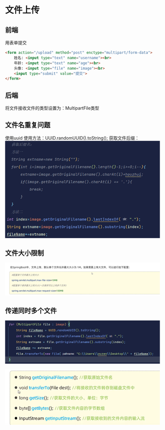 # 文件上传
## 前端
用表单提交
```html
<form action="/upload" method="post" enctype="multipart/form-data">
    姓名: <input type="text" name="username"><br>
    年龄: <input type="text" name="age"><br>
    头像: <input type="file" name="image"><br>
    <input type="submit" value="提交">
</form>
```
## 后端
将文件接收文件的类型设置为：MultipartFile类型
## 文件名重复问题
使用uuid
使用方法：UUID.randomUUID().toString();
获取文件后缀：
![img_2.png](img_2.png)
## 文件大小限制
![img_3.png](img_3.png)
## 传递同时多个文件
![img_4.png](img_4.png)

![img_5.png](img_5.png)